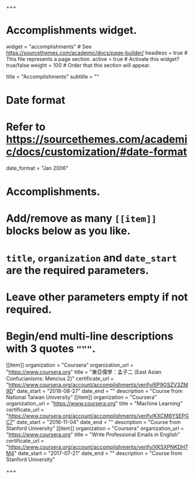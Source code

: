 +++
# Accomplishments widget.
widget = "accomplishments"  # See https://sourcethemes.com/academic/docs/page-builder/
headless = true  # This file represents a page section.
active = true  # Activate this widget? true/false
weight = 100  # Order that this section will appear.

title = "Accomplish&shy;ments"
subtitle = ""

# Date format
#   Refer to https://sourcethemes.com/academic/docs/customization/#date-format
date_format = "Jan 2006"

# Accomplishments.
#   Add/remove as many `[[item]]` blocks below as you like.
#   `title`, `organization` and `date_start` are the required parameters.
#   Leave other parameters empty if not required.
#   Begin/end multi-line descriptions with 3 quotes `"""`.

[[item]]
  organization = "Coursera"
  organization_url = "https://www.coursera.org"
  title = "東亞儒學：孟子二 (East Asian Confucianisms: Mencius 2)"
  certificate_url = "https://www.coursera.org/account/accomplishments/verify/6P9GSZV3ZM9D"
  date_start = "2018-08-27"
  date_end = ""
  description = "Course from National Taiwan University"
[[item]]
  organization = "Coursera"
  organization_url = "https://www.coursera.org"
  title = "Machine Learning"
  certificate_url = "https://www.coursera.org/account/accomplishments/verify/KXCM6YSEPGC7"
  date_start = "2016-11-04"
  date_end = ""
  description = "Course from Stanford University"
[[item]]
  organization = "Coursera"
  organization_url = "https://www.coursera.org"
  title = "Write Professional Emails in English"
  certificate_url = "https://www.coursera.org/account/accomplishments/verify/XK5XPNKDH7M4"
  date_start = "2017-07-21"
  date_end = ""
  description = "Course from Stanford University"

+++
